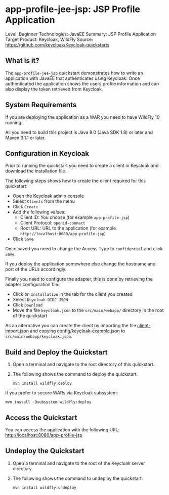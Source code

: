 app-profile-jee-jsp: JSP Profile Application
================================================

Level: Beginner
Technologies: JavaEE
Summary: JSP Profile Application
Target Product: Keycloak, WildFly
Source: <https://github.com/keycloak/Keycloak-quickstarts>


What is it?
-----------

The `app-profile-jee-jsp` quickstart demonstrates how to write an application with JavaEE that
authenticates using Keycloak. Once authenticated the application shows the users profile information and can also
display the token retrieved from Keycloak.


System Requirements
------------

If you are deploying the application as a WAR you need to have WildFly 10 running.

All you need to build this project is Java 8.0 (Java SDK 1.8) or later and Maven 3.1.1 or later.


Configuration in Keycloak
-----------------------

Prior to running the quickstart you need to create a client in Keycloak and download the installation file.

The following steps shows how to create the client required for this quickstart:

* Open the Keycloak admin console
* Select `Clients` from the menu
* Click `Create`
* Add the following values:
  * Client ID: You choose (for example `app-profile-jsp`)
  * Client Protocol: `openid-connect`
  * Root URL: URL to the application (for example `http://localhost:8080/app-profile-jsp`)
* Click `Save`

Once saved you need to change the Access Type to `confidential` and click `Save`.

If you deploy the application somewhere else change the hostname and port of the URLs accordingly.

Finally you need to configure the adapter, this is done by retrieving the adapter configuration file:

* Click on `Installation` in the tab for the client you created
* Select `Keycloak OIDC JSON`
* Click `Download`
* Move the file `keycloak.json` to the `src/main/webapp/` directory in the root of the quickstart

As an alternative you can create the client by importing the file [client-import.json](config/client-import.json) and
copying [config/keycloak-example.json](config/keycloak-example.json) to `src/main/webapp/keycloak.json`.


Build and Deploy the Quickstart
--------------------------------

1. Open a terminal and navigate to the root directory of this quickstart.

2. The following shows the command to deploy the quickstart:

   ````
   mvn install wildfly:deploy
   ````

If you prefer to secure WARs via Keycloak subsystem:

   ````
   mvn install -Dsubsystem wildfly:deploy
   ````

Access the Quickstart
----------------------

You can access the application with the following URL: <http://localhost:8080/app-profile-jsp>


Undeploy the Quickstart
--------------------

1. Open a terminal and navigate to the root of the Keycloak server directory.

2. The following shows the command to undeploy the quickstart:

   ````
   mvn install wildfly:undeploy
   ````
